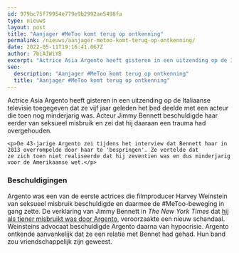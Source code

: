 ```yaml
---
id: 979bc75f79954e779e9b2992ae5498fa
type: nieuws
layout: post
title: "Aanjager #MeToo komt terug op ontkenning"
permalink: /nieuws/aanjager-metoo-komt-terug-op-ontkenning/
date: 2022-05-11T19:16:41.067Z
author: 7biA1WiYB
excerpt: "Actrice Asia Argento heeft gisteren in een uitzending op de Italiaanse televisie toegegeven dat ze vijf jaar geleden het bed deelde met een acteur die toen nog minderjarig was. Acteur Jimmy Bennett beschuldigde haar eerder van seksueel misbruik en zei dat hij daaraan een trauma had overgehouden.  "
seo:
  description: "Aanjager #MeToo komt terug op ontkenning"
  title: "Aanjager #MeToo komt terug op ontkenning"
---
```

Actrice Asia Argento heeft gisteren in een uitzending op de Italiaanse televisie toegegeven dat ze vijf jaar geleden het bed deelde met een acteur die toen nog minderjarig was. Acteur Jimmy Bennett beschuldigde haar eerder van seksueel misbruik en zei dat hij daaraan een trauma had overgehouden.  

    <p>De 43-jarige Argento zei tijdens het interview dat Bennett haar in 2013 overrompelde door haar te 'bespringen'. Ze vertelde dat ze zich toen niet realiseerde dat hij zeventien was en dus minderjarig voor de Amerikaanse wet.</p>
<h3>Beschuldigingen</h3>
<p>Argento was een van de eerste actrices die filmproducer Harvey Weinstein van seksueel misbruik beschuldigde en daarmee de #MeToo-beweging in gang zette. De verklaring van Jimmy Bennett in <em>The New York Times </em>dat <a href="https://original.sevendays.nl/nieuws-entertainment/aanjager-metoo-nu-zelf-beschuldigd" target="_blank">hij als tiener misbruikt was door Argento</a>, veroorzaakte een nieuw schandaal. Weinsteins advocaat beschuldigde Argento daarna van hypocrisie. Argento ontkende aanvankelijk dat ze een relatie met Bennet had gehad. Hun band zou vriendschappelijk zijn geweest.</p>  
